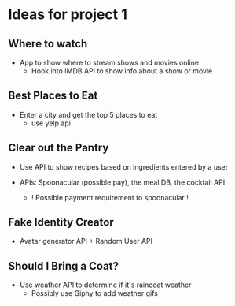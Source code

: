 # Ideas for project 1

## Where to watch
- App to show where to stream shows and movies online 
    - Hook into IMDB API to show info about a show or movie

## Best Places to Eat
- Enter a city and get the top 5 places to eat
    - use yelp api

## Clear out the Pantry
- Use API to show recipes based on ingredients entered by a user
- APIs:  Spoonacular (possible pay), the meal DB, the cocktail API

    - ! Possible payment requirement to spoonacular !

## Fake Identity Creator
- Avatar generator API + Random User API

## Should I Bring a Coat?
- Use weather API to determine if it's raincoat weather
    - Possibly use Giphy to add weather gifs